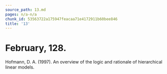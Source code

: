 ```yaml
---
source_path: 13.md
pages: n/a-n/a
chunk_id: 53563722a175947feacaa71e4172911b60bee846
title: '13'
---
```

# February, 128.

Hofmann, D. A. (1997). An overview of the logic and rationale of hierarchical linear models.

